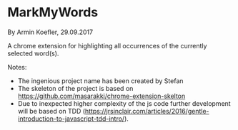 # MarkMyWords
By Armin Koefler, 29.09.2017

A chrome extension for highlighting all occurrences of the currently selected word(s).

Notes:
* The ingenious project name has been created by Stefan
* The skeleton of the project is based on https://github.com/masarakki/chrome-extension-skelton
* Due to inexpected higher complexity of the js code further development will be based on TDD (https://jrsinclair.com/articles/2016/gentle-introduction-to-javascript-tdd-intro/). 
